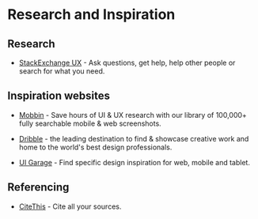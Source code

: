 # Research and Inspiration

## Research

* [StackExchange UX](https://ux.stackexchange.com/) - Ask questions, get help, help other people or search for what you need.

## Inspiration websites
* [Mobbin](https://mobbin.com/browse/web/apps) - Save hours of UI & UX research with our library of 100,000+ fully searchable mobile & web screenshots.

* [Dribble](https://dribbble.com/shots/popular) - the leading destination to find & showcase creative work and home to the world's best design professionals.

* [UI Garage](https://uigarage.net/) - Find specific design inspiration for web, mobile and tablet.

## Referencing

* [CiteThis](https://www.citethisforme.com/) - Cite all your sources.